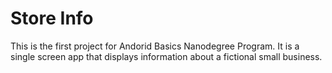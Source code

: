# Store Info

This is the first project for Andorid Basics Nanodegree Program. It is a single screen app that displays information about a fictional small business.
